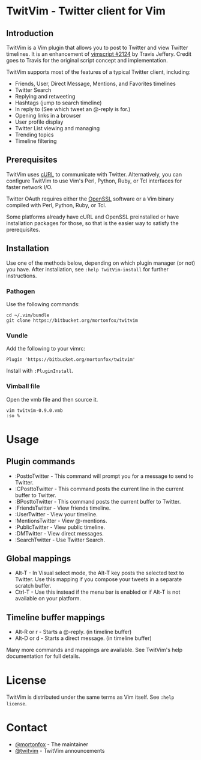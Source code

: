 # TwitVim - Twitter client for Vim

## Introduction

TwitVim is a Vim plugin that allows you to post to Twitter and view Twitter
timelines. It is an enhancement of [vimscript #2124](http://www.vim.org/scripts/script.php?script_id=2124)
by Travis Jeffery. Credit goes to Travis for the original script concept and implementation.

TwitVim supports most of the features of a typical Twitter client, including: 

- Friends, User, Direct Message, Mentions, and Favorites timelines 
- Twitter Search 
- Replying and retweeting
- Hashtags (jump to search timeline) 
- In reply to (See which tweet an @-reply is for.) 
- Opening links in a browser 
- User profile display 
- Twitter List viewing and managing 
- Trending topics
- Timeline filtering

## Prerequisites

TwitVim uses [cURL](http://curl.haxx.se/) to communicate with Twitter.
Alternatively, you can configure TwitVim to use Vim's Perl, Python, Ruby, or Tcl interfaces for faster network I/O. 

Twitter OAuth requires either the [OpenSSL](http://www.openssl.org/)
software or a Vim binary compiled with Perl, Python, Ruby, or Tcl.

Some platforms already have cURL and OpenSSL preinstalled or have
installation packages for those, so that is the easier way to satisfy the
prerequisites.

## Installation

Use one of the methods below, depending on which plugin manager (or not)
you have. After installation, see ```:help TwitVim-install``` for
further instructions.

### Pathogen

Use the following commands:

    cd ~/.vim/bundle
    git clone https://bitbucket.org/mortonfox/twitvim

### Vundle

Add the following to your vimrc:

    Plugin 'https://bitbucket.org/mortonfox/twitvim'

Install with ```:PluginInstall```.

### Vimball file

Open the vmb file and then source it.

    vim twitvim-0.9.0.vmb
    :so %

# Usage

## Plugin commands

- :PosttoTwitter - This command will prompt you for a message to send to Twitter. 
- :CPosttoTwitter - This command posts the current line in the current buffer to Twitter. 
- :BPosttoTwitter - This command posts the current buffer to Twitter. 
- :FriendsTwitter - View friends timeline. 
- :UserTwitter - View your timeline. 
- :MentionsTwitter - View @-mentions. 
- :PublicTwitter - View public timeline. 
- :DMTwitter - View direct messages. 
- :SearchTwitter - Use Twitter Search. 

## Global mappings

- Alt-T - In Visual select mode, the Alt-T key posts the selected text to
  Twitter. Use this mapping if you compose your tweets in a separate
  scratch buffer.
- Ctrl-T - Use this instead if the menu bar is enabled or if Alt-T is not
  available on your platform.

## Timeline buffer mappings

- Alt-R or <Leader>r - Starts a @-reply. (in timeline buffer) 
- Alt-D or <Leader>d - Starts a direct message. (in timeline buffer) 

Many more commands and mappings are available. See TwitVim's help documentation for full details. 

# License

TwitVim is distributed under the same terms as Vim itself. See
```:help license```.

# Contact

- [@mortonfox](https://twitter.com/mortonfox) - The maintainer
- [@twitvim](https://twitter.com/twitvim) - TwitVim announcements
